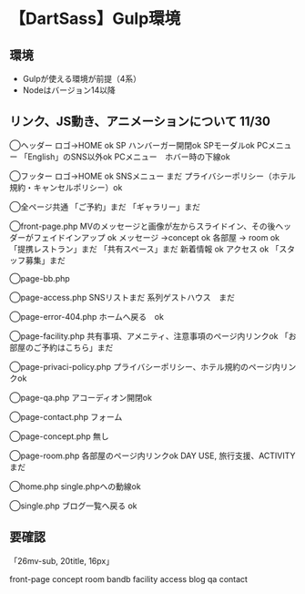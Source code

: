 # 【DartSass】Gulp環境

## 環境
- Gulpが使える環境が前提（4系）
- Nodeはバージョン14以降

## リンク、JS動き、アニメーションについて 11/30
◯ヘッダー
ロゴ→HOME ok
SP ハンバーガー開閉ok
SPモーダルok
PCメニュー 「English」のSNS以外ok
PCメニュー　ホバー時の下線ok

◯フッター
ロゴ→HOME ok
SNSメニュー  まだ
プライバシーポリシー（ホテル規約・キャンセルポリシー）ok

◯全ページ共通
「ご予約」まだ
「ギャラリー」まだ

◯front-page.php
MVのメッセージと画像が左からスライドイン、その後ヘッダーがフェイドインアップ ok
メッセージ →concept ok
各部屋 → room ok
「提携レストラン」まだ
「共有スペース」まだ
新着情報 ok
アクセス ok
「スタッフ募集」まだ

◯page-bb.php

◯page-access.php
SNSリストまだ
系列ゲストハウス　まだ

◯page-error-404.php
ホームへ戻る　ok

◯page-facility.php
共有事項、アメニティ、注意事項のページ内リンクok
「お部屋のご予約はこちら」まだ

◯page-privaci-policy.php
プライバシーポリシー、ホテル規約のページ内リンクok

◯page-qa.php
アコーディオン開閉ok

◯page-contact.php
フォーム

◯page-concept.php
無し

◯page-room.php
各部屋のページ内リンクok
DAY USE, 旅行支援、ACTIVITY まだ

◯home.php
single.phpへの動線ok

◯single.php
ブログ一覧へ戻る ok


##  要確認
「26mv-sub, 20title, 16px」

front-page
concept
room
bandb
facility
access
blog
qa
contact



